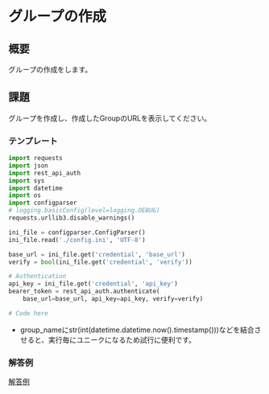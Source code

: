 # グループの作成
## 概要
グループの作成をします。


## 課題
グループを作成し、作成したGroupのURLを表示してください。

### テンプレート

```create_group.py
import requests
import json
import rest_api_auth
import sys
import datetime
import os
import configparser
# logging.basicConfig(level=logging.DEBUG)
requests.urllib3.disable_warnings()

ini_file = configparser.ConfigParser()
ini_file.read('./config.ini', 'UTF-8')

base_url = ini_file.get('credential', 'base_url')
verify = bool(ini_file.get('credential', 'verify'))

# Authentication
api_key = ini_file.get('credential', 'api_key')
bearer_token = rest_api_auth.authenticate(
    base_url=base_url, api_key=api_key, verify=verify)

# Code here
```

* group_nameにstr(int(datetime.datetime.now().timestamp()))などを結合させると、実行毎にユニークになるため試行に便利です。

### 解答例
[解答例](../create_group.py)